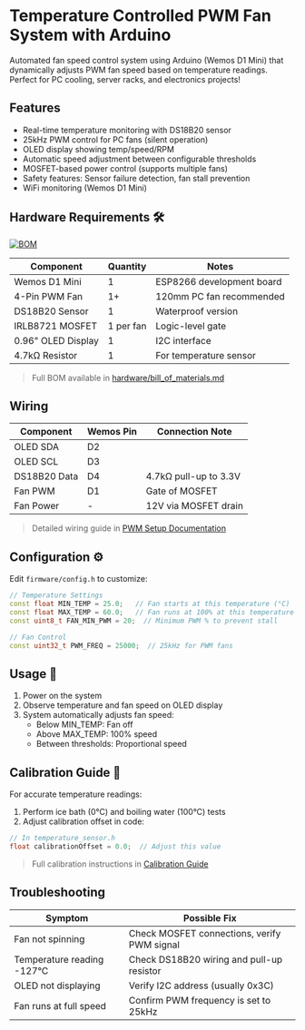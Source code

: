 # Temperature Controlled PWM Fan System with Arduino

Automated fan speed control system using Arduino (Wemos D1 Mini) that dynamically adjusts PWM fan speed based on temperature readings. Perfect for PC cooling, server racks, and electronics projects!

## Features 
- Real-time temperature monitoring with DS18B20 sensor
- 25kHz PWM control for PC fans (silent operation)
- OLED display showing temp/speed/RPM
- Automatic speed adjustment between configurable thresholds
- MOSFET-based power control (supports multiple fans)
- Safety features: Sensor failure detection, fan stall prevention
- WiFi monitoring (Wemos D1 Mini)

## Hardware Requirements 🛠️
[![BOM](https://img.shields.io/badge/View_Full_BOM-bill_of_materials.md-blue)](hardware/bill_of_materials.md)

| Component | Quantity | Notes |
|-----------|----------|-------|
| Wemos D1 Mini | 1 | ESP8266 development board |
| 4-Pin PWM Fan | 1+ | 120mm PC fan recommended |
| DS18B20 Sensor | 1 | Waterproof version |
| IRLB8721 MOSFET | 1 per fan | Logic-level gate |
| 0.96" OLED Display | 1 | I2C interface |
| 4.7kΩ Resistor | 1 | For temperature sensor |

> Full BOM available in [hardware/bill_of_materials.md](hardware/bill_of_materials.md)

## Wiring

| Component     | Wemos Pin | Connection Note       |
|---------------|-----------|-----------------------|
| OLED SDA      | D2        |                       |
| OLED SCL      | D3        |                       |
| DS18B20 Data  | D4        | 4.7kΩ pull-up to 3.3V |
| Fan PWM       | D1        | Gate of MOSFET        |
| Fan Power     | -         | 12V via MOSFET drain  |

> Detailed wiring guide in [PWM Setup Documentation](docs/pwm_setup.md)

## Configuration ⚙️
Edit `firmware/config.h` to customize:
```cpp
// Temperature Settings
const float MIN_TEMP = 25.0;   // Fan starts at this temperature (°C)
const float MAX_TEMP = 60.0;   // Fan runs at 100% at this temperature
const uint8_t FAN_MIN_PWM = 20;  // Minimum PWM % to prevent stall

// Fan Control
const uint32_t PWM_FREQ = 25000;  // 25kHz for PWM fans
```

## Usage 🚀
1. Power on the system
2. Observe temperature and fan speed on OLED display
3. System automatically adjusts fan speed:
   - Below MIN_TEMP: Fan off
   - Above MAX_TEMP: 100% speed
   - Between thresholds: Proportional speed

## Calibration Guide 🔧
For accurate temperature readings:
1. Perform ice bath (0°C) and boiling water (100°C) tests
2. Adjust calibration offset in code:
```cpp
// In temperature_sensor.h
float calibrationOffset = 0.0;  // Adjust this value
```
> Full calibration instructions in [Calibration Guide](docs/calibration_guide.md)

## Troubleshooting 
| Symptom | Possible Fix |
|---------|--------------|
| Fan not spinning | Check MOSFET connections, verify PWM signal |
| Temperature reading -127°C | Check DS18B20 wiring and pull-up resistor |
| OLED not displaying | Verify I2C address (usually 0x3C) |
| Fan runs at full speed | Confirm PWM frequency is set to 25kHz |
